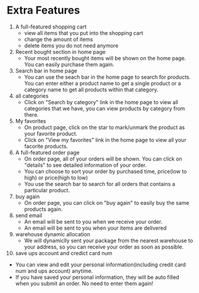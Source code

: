 # Extra Features 
1. A full-featured shopping cart
   * view all items that you put into the shopping cart
   * change the amount of items
   * delete items you do not need anymore
2. Recent bought section in home page 
   * Your most recently bought items will be shown on the home page. You can easily purchase them again.
3. Search bar in home page
   * You can use the seach bar in the home page to search for products. You can enter either a product name to get a single product or a category name to get all products within that category.
4. all categories
   * Click on "Search by category" link in the home page to view all categories that we have, you can view products by category from there.
5. My favorites
   * On product page, click on the star to mark/unmark the product as your favorite product.
   * Click on "View my favorites" link in the home page to view all your facorite products.
6. A full-featured order page
   * On order page, all of your orders will be shown. You can click on "details" to see detailed information of your order.
   * You can choose to sort your order by purchased time, price(low to high) or price(high to low)
   * You use the search bar to search for all orders that contains a particular product.
7. buy again
   * On order page, you can click on "buy again" to easily buy the same products again.
8. send email
   * An email will be sent to you when we receive your order.
   * An email will be sent to you when your items are delivered
9. warehouse dynamic allocation
   * We will dynamiclly sent your package from the nearest warehouse to your address, so you can receive your order as soon as possible.
10. save ups account and credict card num
   * You can view and edit your personal information(including credit card num and ups account) anytime.
   * If you have saved your personal information, they will be auto filled when you submit an order. No need to enter them again!
